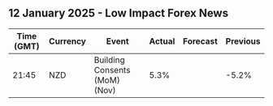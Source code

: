 ## 12 January 2025 - Low Impact Forex News

| Time (GMT) | Currency | Event | Actual | Forecast | Previous |
|------|----------|-------|--------|----------|----------|
| 21:45 | NZD | Building Consents (MoM) (Nov) | 5.3% |  | -5.2% |
